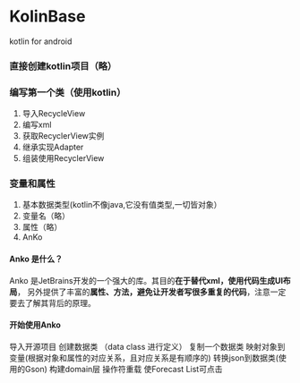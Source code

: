 # KolinBase
kotlin for android
### 直接创建kotlin项目（略）
### 编写第一个类（使用kotlin）
1. 导入RecycleView
2. 编写xml
3. 获取RecyclerView实例
4. 继承实现Adapter
5. 组装使用RecyclerView

### 变量和属性
1. 基本数据类型(kotlin不像java,它没有值类型,一切皆对象）
2. 变量名（略）
3. 属性（略）
4. AnKo
#### Anko 是什么？
Anko 是JetBrains开发的一个强大的库。其目的**在于替代xml，使用代码生成UI布局**， 另外提供了丰富的**属性、方法，避免让开发者写很多重复的代码**，注意一定要去了解其背后的原理。
#### 开始使用Anko
导入开源项目
创建数据类 （data class 进行定义）
复制一个数据类
映射对象到变量(根据对象和属性的对应关系，且对应关系是有顺序的)
转换json到数据类(使用的Gson)
构建domain层
操作符重载
使Forecast List可点击